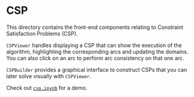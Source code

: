 # CSP
This directory contains the front-end components relating to Constraint Satisfaction Problems (CSP).

`CSPViewer` handles displaying a CSP that can show the execution of the algorithm, highlighting the corresponding arcs and updating the domains. You can also click on an arc to perform arc consistency on that one arc.

`CSPBuilder` provides a graphical interface to construct CSPs that you can later solve visually with `CSPViewer`.

Check out [`csp.ipynb`](csp.ipynb) for a demo.
